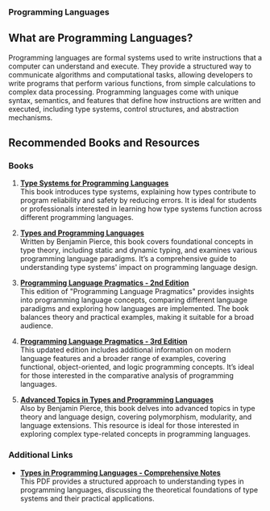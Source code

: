### **Programming Languages**

## **What are Programming Languages?**

Programming languages are formal systems used to write instructions that a computer can understand and execute. They provide a structured way to communicate algorithms and computational tasks, allowing developers to write programs that perform various functions, from simple calculations to complex data processing. Programming languages come with unique syntax, semantics, and features that define how instructions are written and executed, including type systems, control structures, and abstraction mechanisms.

## **Recommended Books and Resources**

### **Books**

1. **[Type Systems for Programming Languages](https://ropas.snu.ac.kr/~kwang/520/pierce_book.pdf)**  
   This book introduces type systems, explaining how types contribute to program reliability and safety by reducing errors. It is ideal for students or professionals interested in learning how type systems function across different programming languages.

2. **[Types and Programming Languages](https://theswissbay.ch/pdf/Gentoomen%20Library/Maths/Comp%20Sci%20Math/Benjamin_C._Pierce-Types_and_Programming_Languages-The_MIT_Press%282002%29.pdf)**  
   Written by Benjamin Pierce, this book covers foundational concepts in type theory, including static and dynamic typing, and examines various programming language paradigms. It’s a comprehensive guide to understanding type systems' impact on programming language design.

3. **[Programming Language Pragmatics - 2nd Edition](https://fjrhdp.wordpress.com/wp-content/uploads/2014/12/programming-language-pragmatics-2ed.pdf)**  
   This edition of "Programming Language Pragmatics" provides insights into programming language concepts, comparing different language paradigms and exploring how languages are implemented. The book balances theory and practical examples, making it suitable for a broad audience.

4. **[Programming Language Pragmatics - 3rd Edition](http://54.186.36.238/Programming%20Language%20Pragmatics%20-%203E%20-%20Scott.pdf)**  
   This updated edition includes additional information on modern language features and a broader range of examples, covering functional, object-oriented, and logic programming concepts. It’s ideal for those interested in the comparative analysis of programming languages.

5. **[Advanced Topics in Types and Programming Languages](https://theswissbay.ch/pdf/Gentoomen%20Library/Maths/Comp%20Sci%20Math/Benjamin_C._Pierce-Advanced_topics_in_types_and_programming_languages-The_MIT_Press%282004%29.pdf)**  
   Also by Benjamin Pierce, this book delves into advanced topics in type theory and language design, covering polymorphism, modularity, and language extensions. This resource is ideal for those interested in exploring complex type-related concepts in programming languages.

### **Additional Links**

- **[Types in Programming Languages - Comprehensive Notes](https://cs.brown.edu/courses/cs173/2012/book/book.pdf)**  
   This PDF provides a structured approach to understanding types in programming languages, discussing the theoretical foundations of type systems and their practical applications.
